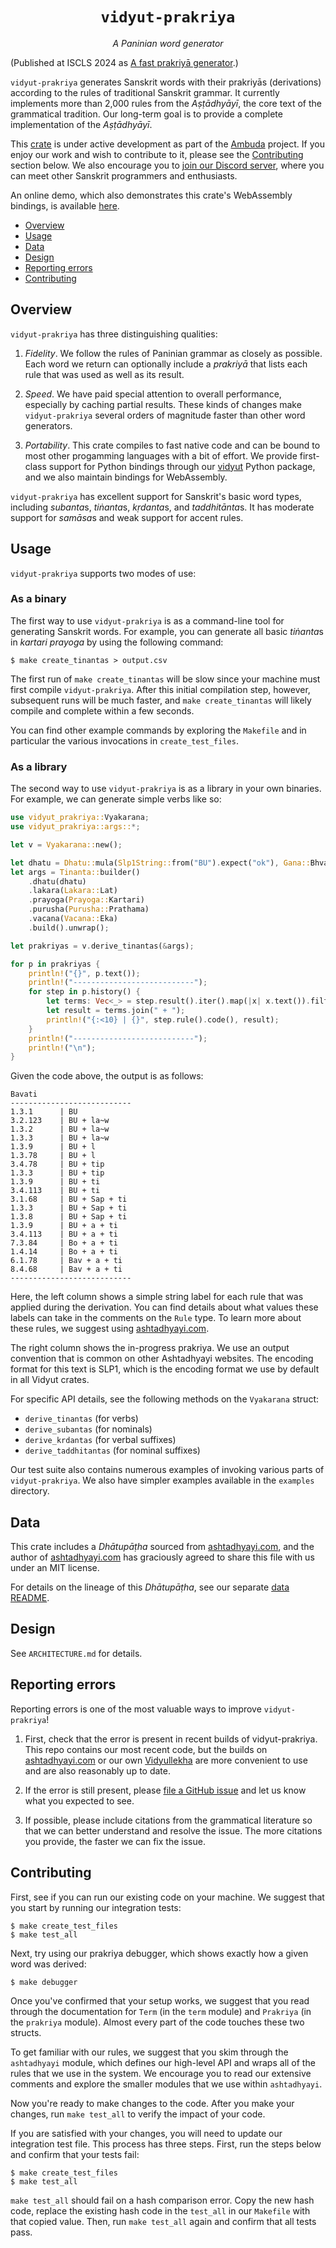 <div align="center">
<h1><code>vidyut-prakriya</code></h1>
<p><i>A Paninian word generator</i></p>
</div>

(Published at ISCLS 2024 as [A fast prakriyā generator][paper].)

[paper]: https://iscls.github.io/assets/files/proceedings/2024.iscls.7.pdf

`vidyut-prakriya` generates Sanskrit words with their prakriyās (derivations)
according to the rules of traditional Sanskrit grammar. It currently implements
more than 2,000 rules from the *Aṣṭādhyāyī*, the core text of the grammatical
tradition. Our long-term goal is to provide a complete implementation of the
*Aṣṭādhyāyī*.

This [crate][crate] is under active development as part of the [Ambuda][ambuda]
project. If you enjoy our work and wish to contribute to it, please see the
[Contributing](#contributing) section below. We also encourage you to [join our
Discord server][discord], where you can meet other Sanskrit programmers and
enthusiasts.

An online demo, which also demonstrates this crate's WebAssembly bindings, is
available [here][demo].

- [Overview](#overview)
- [Usage](#usage)
- [Data](#data)
- [Design](#design)
- [Reporting errors](#reporting-errors)
- [Contributing](#contributing)

[crate]: https://doc.rust-lang.org/book/ch07-01-packages-and-crates.html
[ambuda]: https://ambuda.org
[discord]: https://discord.gg/7rGdTyWY7Z
[demo]: https://ambuda-org.github.io/vidyullekha/


Overview
--------

`vidyut-prakriya` has three distinguishing qualities:

1. *Fidelity*. We follow the rules of Paninian grammar as closely as possible.
   Each word we return can optionally include a *prakriyā* that lists each rule
   that was used as well as its result.

2. *Speed*. We have paid special attention to overall performance, especially
   by caching partial results. These kinds of changes make `vidyut-prakriya`
   several orders of magnitude faster than other word generators.

3. *Portability*. This crate compiles to fast native code and can be bound to
   most other progamming languages with a bit of effort. We provide first-class
   support for Python bindings through our [vidyut][vidyut-py] Python package,
   and we also maintain bindings for WebAssembly.

`vidyut-prakriya` has excellent support for Sanskrit's basic word types,
including *subanta*s, *tiṅanta*s, *kṛdanta*s, and *taddhitānta*s. It has
moderate support for *samāsa*s and weak support for accent rules.

[vidyut-py]: https://vidyut.readthedocs.io/en/latest/


Usage
-----

`vidyut-prakriya` supports two modes of use:

### As a binary

The first way to use `vidyut-prakriya` is as a command-line tool for generating
Sanskrit words. For example, you can generate all basic *tiṅanta*s in *kartari
prayoga* by using the following command:

```shell
$ make create_tinantas > output.csv
```

The first run of `make create_tinantas` will be slow since your machine must
first compile `vidyut-prakriya`. After this initial compilation step, however,
subsequent runs will be much faster, and `make create_tinantas` will likely
compile and complete within a few seconds.

You can find other example commands by exploring the `Makefile` and in
particular the various invocations in `create_test_files`.

### As a library

The second way to use `vidyut-prakriya` is as a library in your own binaries.
For example, we can generate simple verbs like so:

```rust
use vidyut_prakriya::Vyakarana;
use vidyut_prakriya::args::*;

let v = Vyakarana::new();

let dhatu = Dhatu::mula(Slp1String::from("BU").expect("ok"), Gana::Bhvadi);
let args = Tinanta::builder()
    .dhatu(dhatu)
    .lakara(Lakara::Lat)
    .prayoga(Prayoga::Kartari)
    .purusha(Purusha::Prathama)
    .vacana(Vacana::Eka)
    .build().unwrap();

let prakriyas = v.derive_tinantas(&args);

for p in prakriyas {
    println!("{}", p.text());
    println!("---------------------------");
    for step in p.history() {
        let terms: Vec<_> = step.result().iter().map(|x| x.text()).filter(|x| !x.is_empty()).collect();
        let result = terms.join(" + ");
        println!("{:<10} | {}", step.rule().code(), result);
    }
    println!("---------------------------");
    println!("\n");
}
```

Given the code above, the output is as follows:

```text
Bavati
---------------------------
1.3.1      | BU
3.2.123    | BU + la~w
1.3.2      | BU + la~w
1.3.3      | BU + la~w
1.3.9      | BU + l
1.3.78     | BU + l
3.4.78     | BU + tip
1.3.3      | BU + tip
1.3.9      | BU + ti
3.4.113    | BU + ti
3.1.68     | BU + Sap + ti
1.3.3      | BU + Sap + ti
1.3.8      | BU + Sap + ti
1.3.9      | BU + a + ti
3.4.113    | BU + a + ti
7.3.84     | Bo + a + ti
1.4.14     | Bo + a + ti
6.1.78     | Bav + a + ti
8.4.68     | Bav + a + ti
---------------------------
```

Here, the left column shows a simple string label for each rule that was
applied during the derivation. You can find details about what values these
labels can take in the comments on the `Rule` type. To learn more about these
rules, we suggest using [ashtadhyayi.com](https://ashtadhyayi.com).

The right column shows the in-progress prakriya. We use an output convention
that is common on other Ashtadhyayi websites. The encoding format for this
text is SLP1, which is the encoding format we use by default in all Vidyut
crates.

For specific API details, see the following methods on the `Vyakarana` struct:

- `derive_tinantas` (for verbs)
- `derive_subantas` (for nominals)
- `derive_krdantas` (for verbal suffixes)
- `derive_taddhitantas` (for nominal suffixes)

Our test suite also contains numerous examples of invoking various parts of
`vidyut-prakriya`. We also have simpler examples available in the `examples`
directory.


Data
----

This crate includes a *Dhātupāṭha* sourced from [ashtadhyayi.com][a-com],
and the author of [ashtadhyayi.com][a-com] has graciously agreed to share this
file with us under an MIT license.

For details on the lineage of this *Dhātupāṭha*, see our separate [data
README][data-readme].

[a-com]: https://ashtadhyayi.com
[data-readme]: data/README.md


Design
------

See `ARCHITECTURE.md` for details.


Reporting errors
----------------

Reporting errors is one of the most valuable ways to improve `vidyut-prakriya`!

1. First, check that the error is present in recent builds of vidyut-prakriya.
   This repo contains our most recent code, but the builds on [ashtadhyayi.com][a-com]
   or our own [Vidyullekha][vidyullekha] are more convenient to use and are also
   reasonably up to date.

2. If the error is still present, please [file a GitHub issue][gh-issue] and let
   us know what you expected to see.

3. If possible, please include citations from the grammatical literature so that we
   can better understand and resolve the issue. The more citations you provide, the
   faster we can fix the issue.

[a-com]: https://ashtadhyayi.com
[vidyullekha]: https://ambuda-org.github.io/vidyullekha/
[gh-issue]: https://github.com/ambuda-org/vidyut-pada-snapshot/issues


Contributing
------------

First, see if you can run our existing code on your machine. We suggest
that you start by running our integration tests:

```shell
$ make create_test_files
$ make test_all
```

Next, try using our prakriya debugger, which shows exactly how a given word was
derived:

```shell
$ make debugger
```

Once you've confirmed that your setup works, we suggest that you read through
the documentation for `Term` (in the `term` module) and `Prakriya` (in the
`prakriya` module). Almost every part of the code touches these two structs.

To get familiar with our rules, we suggest that you skim through the
`ashtadhyayi` module, which defines our high-level API and wraps all of the
rules that we use in the system. We encourage you to read our extensive
comments and explore the smaller modules that we use within `ashtadhyayi`.

Now you're ready to make changes to the code. After you make your changes, run
`make test_all` to verify the impact of your code.

If you are satisfied with your changes, you will need to update our integration
test file. This process has three steps. First, run the steps below and confirm
that your tests fail:

```shell
$ make create_test_files
$ make test_all
```

`make test_all` should fail on a hash comparison error. Copy the new hash code,
replace the existing hash code in the `test_all` in our `Makefile` with that
copied value. Then, run `make test_all` again and confirm that all tests pass.
